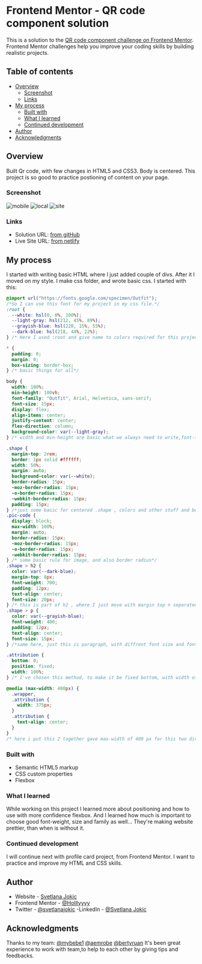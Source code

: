 # Frontend Mentor - QR code component solution

This is a solution to the [QR code component challenge on Frontend Mentor](https://www.frontendmentor.io/challenges/qr-code-component-iux_sIO_H). Frontend Mentor challenges help you improve your coding skills by building realistic projects.

## Table of contents

- [Overview](#overview)
  - [Screenshot](#screenshot)
  - [Links](#links)
- [My process](#my-process)
  - [Built with](#built-with)
  - [What I learned](#what-i-learned)
  - [Continued development](#continued-development)
- [Author](#author)
- [Acknowledgments](#acknowledgments)

## Overview

Built Qr code, with few changes in HTML5 and CSS3. Body is centered. This project is so good to practice postioning of content on your page.

### Screenshot

![mobile](./mobile-ss.jpg)
![local](./ss.jpg)
![site](./ss-desktop.jpg)

### Links

- Solution URL: [from gitHub](https://github.com/Holllyyyy/qr-code)
- Live Site URL: [from netlify](https://qr-code-project-by-holy.netlify.app/)

## My process

I started with writing basic HTML where I just added couple of divs. After it I moved on my style. I make css folder, and wrote basic css.
I started with this:

```css
@import url("https://fonts.google.com/specimen/Outfit");
/*So I can use this font for my project in my css file.*/
:root {
  --white: hsl(0, 0%, 100%);
  --light-gray: hsl(212, 45%, 89%);
  --grayish-blue: hsl(220, 15%, 55%);
  --dark-blue: hsl(218, 44%, 22%);
} /* Here I used :root and give name to colors required for this project,so afterwards I used just that names   */

* {
  padding: 0;
  margin: 0;
  box-sizing: border-box;
} /* basic things for all*/

body {
  width: 100%;
  min-height: 100vh;
  font-family: "Outfit", Arial, Helvetica, sans-serif;
  font-size: 15px;
  display: flex;
  align-items: center;
  justify-content: center;
  flex-direction: column;
  background-color: var(--light-gray);
} /* width and min-height are basic what we always need to write,font-family from import, and some others if on some browser someone opened where is not accepted this one, theres some alternatives, display flex n other parts of flex is to make body to be centered and elements inside it, use of background-color with var what i already named it earlier*/

.shape {
  margin-top: 2rem;
  border: 1px solid #ffffff;
  width: 50%;
  margin: auto;
  background-color: var(--white);
  border-radius: 15px;
  -moz-border-radius: 15px;
  -o-border-radius: 15px;
  -webkit-border-radius: 15px;
  padding: 15px;
} /*just some basic for centered .shape , colors and other stuff and border radius with browser prefixes how would it be accessible n visible on other browsers as well*/
.pic-code {
  display: block;
  max-width: 100%;
  margin: auto;
  border-radius: 15px;
  -moz-border-radius: 15px;
  -o-border-radius: 15px;
  -webkit-border-radius: 15px;
} /* some basic rule for image, and also border radius*/
.shape > h2 {
  color: var(--dark-blue);
  margin-top: 8px;
  font-weight: 700;
  padding: 12px;
  text-align: center;
  font-size: 20px;
} /* this is part of h2 , where I just move with margin top n separated from picture, a little bit padding and make text to be centered*/
.shape > p {
  color: var(--grayish-blue);
  font-weight: 400;
  padding: 12px;
  text-align: center;
  font-size: 15px;
} /*same here, just this is paragraph, with diffrent font size and font weight*/

.attribution {
  bottom: 0;
  position: fixed;
  width: 100%;
} /* I've chosen this method, to make it be fixed bottom, with width of 100%, text is aligned on center, in HTML  */

@media (max-width: 400px) {
  .wrapper,
  .attribution {
    width: 375px;
  }
  .attribution {
    text-align: center;
  }
}
/* here i put this 2 together gave max-width of 400 px for this two divs width of 375px */
```

### Built with

- Semantic HTML5 markup
- CSS custom properties
- Flexbox

### What I learned

While working on this project I learned more about positioning and how to use with more confidence flexbox. And I learned how much is important to choose good font-weight, size and family as well... They're making website prettier, than when is without it.

### Continued development

I will continue next with profile card project, from Frontend Mentor. I want to practice and improve my HTML and CSS skills.

## Author

- Website - [Svetlana Jokic](https://qr-code-project-by-holy.netlify.app/)
- Frontend Mentor - [@Holllyyyy](https://www.frontendmentor.io/profile/Holllyyyy)
- Twitter - [@svetlanajokic](https://twitter.com/svetlanajokic)
  -LinkedIn - [@Svetlana Jokic](https://www.linkedin.com/in/svetlana-jokic-787432100/)

## Acknowledgments

Thanks to my team:
[@mybebe1](https://github.com/Mybebe1)
[@aemrobe](https://github.com/aemrobe)
[@bertyruan](https://github.com/bertyruan)
It's been great experience to work with team,to help to each other by giving tips and feedbacks.
